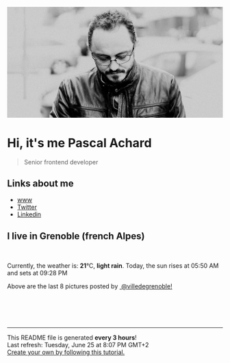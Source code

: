 ![Pascal Achard](./images/photo-pascal-achard.jpg)
# Hi, it's me Pascal Achard
> Senior frontend developer

## Links about me
- [www](https://www.pascal-achard.com)
- [Twitter](https://twitter.com/botmaster)
- [Linkedin](http://www.linkedin.com/in/pascal-achard)


## I live in Grenoble (french Alpes)
<img src="https://openweathermap.org/img/wn/10d@2x.png" alt="">

Currently, the weather is: **21**°C, **light rain**.
Today, the sun rises at 05:50 AM and sets at 09:28 PM

Above are the last 8 pictures posted by <a href="https://www.instagram.com/villedegrenoble/" target="_blank"><img alt="" src="https://upload.wikimedia.org/wikipedia/commons/thumb/e/e7/Instagram_logo_2016.svg/1024px-Instagram_logo_2016.svg.png" width="20"/> @villedegrenoble!</a>

<p style="display: flex; flex-wrap: wrap; gap: 20px;">
        <img src="https://cdn1.picuki.com/hosted-by-instagram/q/0exhNuNYnjBGZDHIdN5WmL9I2PwkAQ9OKfhSQ7e71yJjMBhsLH6QvJA0mpCl6yRxIwVgFDeSYztk7IoqUVpVAz19NULcTLyLTDZV6KicU+7N0TRv855nk74zJHUaY3au8MIlXAmYdSgIGaYDG7uo%7C%7Ceoe5vvwZDcCuDuTM+UtzCVG%7C%7CMm0X51wm8Qf8fTT0FOzv9R3GzNJzWM1eUAmscnbrSgLUbr2O8ti9%7C%7CM6F%7C%7CkKhMZL7e3tnyv2H2g+PVFwFA+cu5+czr5Qwxzmdwo382L6F6IBB2BMo2q24RkA5YcAnoKHPIl009h+tKTaEUcobj1o9wNPsbWctmXOa2L0iA4HhWnU%7C%7CbCwcfYjmZ71PK6wT%7C%7Ca84wXhPZ%7C%7CEOe5haU9aLeb3B3LGDaebJo0Kss4cOLYcmV348wW%7C%7CI%7C%7C2hmhx5WWUavBWyL6RSTtCS3JzywlDpmxTD8BIjks7ufrJd2AwK3%7C%7C%7C%7CV+TFWY1fwIvpJKhbMw2FkHdsdJ+iQzr+ESLsEdx0EAZoarjzThcYNdEA=.jpeg" alt="" width="200"/>
        <img src="https://cdn1.picuki.com/hosted-by-instagram/q/0exhNuNYnjBGZDHIdN5WmL9I2PwkAQ9OKfhSQ7e71yJjMBhsLH6QvJA0mpCj4yRwKg5lHDeVeSBk4IIqU1RYDFsVOE3aTreJSj1X56+RVuehvD1m85dhnL43KXMbZXKo9sYoUmKpNWwSDv5PHL%7C%7Clo7gX5v%7C%7CsbCgEpjuSKrVCkGZTjse3TO9%7C%7C2pYf5%7C%7CHSv1izv9QpcmkazXgpdAd4+pvlpDk1VOCtO8BnsaBwVLYBxMEM7vm8yWjpX2skeiB4FTObtMXPmvpFui3rSzY57zz2F%7C%7Cp9EEIdvlqztEsnvosNnLWDNZti6M9vuo7BS0ExUXR9rVJrlJngtgz8OWP5yGFz4kHyhLCycKNx68C2KvvABYvW7RjkZODULq5%7C%7CDWwBK%7C%7CWCSkiPJfCyN9hAv6NYE%7C%7CFA5gu99wK3cbf68DV8NjlAsnKECc8mFaXNnPb1oDHvjD6xsw4%7C%7CzZS5KOYIng==.jpeg" alt="" width="200"/>
        <img src="https://cdn1.picuki.com/hosted-by-instagram/q/0exhNuNYnjBGZDHIdN5WmL9I2PwkAQ9OKfhSQ7e71yJjMBhsLH6QvJA0mpCl6yRxIwVgFDeSYztk7IoqUF5YDD19NULcTLeNST1Q56SaXO%7C%7CN0jBh8Z5gkr88LXUWY3Cm8MUrUgmYdSgIGaYDG7uo+qhT5aGuO1lQpzaEW+oR9z5G7MqqS7Z0zYMh7+yBiU7zudZ8dXNM%7C%7CGpvIksrptOUpD8eGsv+MfF3pLUqF+dczPgL6NDhkyblBkh8YjtpPjq3jNvwyOUtkyTAXRgqombhQq02cm0xsAS45wEQk60PqcOhN48wjrNt96nQc2UGXGRumB9ricmQjQ6YRmqQxm1IyDT+5oapXNoP8rjELuuzQp666GSTSv+MWbhPXy1CVbrZWwKMcMqXPul9w4h8BPZp01aD9zSlX4bz9ER7Fj1nmyO+CLhHb+m24%7C%7Cy9%7C%7CTrVmGyq9h081sO+JuUKkA4K1Obfrzl1ekPVDMwSYzaFjAR0.jpeg" alt="" width="200"/>
        <img src="https://cdn1.picuki.com/hosted-by-instagram/q/0exhNuNYnjBGZDHIdN5WmL9I2PwkAQ9OKfhSQ7e71yJjMBhsLH6QvJA0mpCl6yRxIwVgFDeSYztk7IkrV11XAj19NUPXTLSITjpc5q+RUunN1Txk8J5pkb8zKXQbYnWu8ssqUAmYdSgIGaYDG7uo+qhT5aGuO1lQpzb9d7JGmC4E5ZPiZ6x29Zk0v6uJk1%7C%7Ck7JYwKXNM+243dhtl85PcpDtEWvbzNsA6q6RjAIgCifgG6vuzynXuV1IkeFFxHzPCgILtj7ZSvCy5LQQJrGqJUa4eGF4kgmD9shI8760BudShZJpM+N8ZkObUT2RaCCE+4R1pr5e8lCvIV2usxh5%7C%7C2U2G7IecaNAsoYLeL8rPe8HE1Az0X+TwA%7C%7C4feT9cJLKEHlzfIqL7Uo5WntYfTMdv7nziqQClf7Gmj0J%7C%7CJWUH1mGdDqdSUOWF6YiF+GDSmgSErxEYwcSPbYtI2A5KtMqItFAtISyQJ+kYfQvY2m8xG9odKbyby8qC.jpeg" alt="" width="200"/>
        <img src="https://cdn1.picuki.com/hosted-by-instagram/q/0exhNuNYnjBGZDHIdN5WmL9I2PwkAQ9OKfhSQ7e71yJjMBhsLH6QvJA0mpCl6yRxIwVgFDeSYztk7IkvVFxSAz19NUPXTbyORT1R6qSfUunN0DNl8pdhnL83LXIeZHet8cpDCnicKyVHDe0AUqinrPUX5vPvaSgNpzbDW+AB3HtYocSbXfMg9YJ2tvKf1h+1rbs%7C%7CJwJC5jYoKlo8o9rIqzdEWv31JJwm6PA5QLkNxMEH6Ovg1Su9BSsVdW1BFDGL59qRyag8iyDXez07pkuOFowqd0gfpmWehkE6nJoprdzwFbg+n%7C%7Cs8vP32Y1dWXDx8hjVPsbX7lCDPNTfkigVbxF%7C%7CQw7C5d8Eto4ytCOmwAPXN9TjvWoiMOaF9DlQFC+v4d3qND8TzVOwcxa8BTrZNml228lHwIfb71E4hVApruhCaB4tJTNio4Iao%7C%7CiXFtAS5nwBpvfSCSL1N7Q1Vooir4jdoa03zId5HC23Bn18nT4gWKe6fx86CLddMSywUN41O8mPY0sEO.jpeg" alt="" width="200"/>
        <img src="https://cdn1.picuki.com/hosted-by-instagram/q/0exhNuNYnjBGZDHIdN5WmL9I2PwkAQ9OKfhSQ7e71yJjMBhsLH6QvJA0mpCj4yRwKg5lHDeVeSBk4IMuWVhZCVcVP0fcTLKPRDxT7aicVuervDdg8J5kk7k3LHMebHGt8sssVmWpNWwSDv5PHL%7C%7Clo7gX5v%7C%7CsbCgEpjuSKrVCkGZTjse3TO9%7C%7C2pYf5%7C%7CHSv1izv9QpcmkazXgpdAd4+pvlpDk1VOCtO8BnsaBwVLYBxMEM7vm8yWjpX2skeiB4FTObtMXPmvpFui3rSzY57zz2F%7C%7CB9EEIdvlqztEsm5o8Bh4iVOah89M9vuo7BS0MMa3o7t1JrlJngtgz8OWP5yGFz4kHyhLCycKNx68C2KvvABYvW7RjidL%7C%7CIM5NpDmkJEuX7WkuLOtu4N+VTv48XOc0W+QysyhOnfZ3TjAInXQ1ksnKECc8mFaXN5f73ojHvjD6xsw4%7C%7CzZS5KOYIng==.jpeg" alt="" width="200"/>
        <img src="https://cdn1.picuki.com/hosted-by-instagram/q/0exhNuNYnjBGZDHIdN5WmL9I2PwkAQ9OKfhSQ7e71yJjMBhsLH6QvJA0mpCl6yRxIwVgFDeSYztk4YwtV1hYCD19NE3bSrGPTj9U66qfV+%7C%7CN2jRj95VgnLwyLXAaY3Co8sEkXAmYdSgIGaYDG7uo+qhT5aGuO1lQpzb9d7JGmC4E5ZPiZ6x29Zk0v6uJk1%7C%7Ck7JYwKXNM+243dhtl85PcpDtEWvbzNsA6q6RjAIgCifgG6vuzynXuV1IkeFFxHzPCjqDiuKNWt3XkLAwJrGqJUa4dFn4ftQ39shI8760BudShZJpM+N8ZkObUT2RaCCE+4R1pr5e8lCvIV2usxh5%7C%7C2U2G76mYatMCj8TdP96Ee9HQng%7C%7CKS6bwE%7C%7C4feT9cJLKEHlzfIqL7Uo5WntYfTMdv7nyxqSOlJYfb2gR4NjtlhmWMI60kbfCT4%7C%7Ca0yHn7zw6opTEdncesKId7mGhstMqItFAtISyfJJwcfQvY2m8xG9odKbyby8qC.jpeg" alt="" width="200"/>
        <img src="https://cdn1.picuki.com/hosted-by-instagram/q/0exhNuNYnjBGZDHIdN5WmL9I2PwkAQ9OKfhSQ7e71yJjMBhsLH6QvJA0mpCl6yRxIwVgFDeSYztk4YotWF5ZDD19NEDbTbGASThU7K6bXOzN1T1k%7C%7CZVikLc3JXwXZnCt9sovUwmYdSgIGaYDG7uo+qhT5aGuO1lQpzb9d7JGmC4E5ZPiZ6x29Zk0v6uJk1%7C%7Ck7JYwKXNM+243dhtl85PcpDtEWvbzNsA6q6RjAIgCifgG6vuzynXrV1IkeFFxHzPCib3Dx8s0vCLpcToJrGqJUa4dLBQOpWL9shI8760BudShZJpM+N8ZkObUT2RaCCE+4R1pr5e8lCvIV2usxh5%7C%7C2U2G77mYI9ASrcfdP9LNeP%7C%7CI2wzKX6nwJf4feT9cJLKEHlzfIqL7Uo5WntYfTMdv7n2g3xGJbIbekUBaEDAYshK4P6txEsiZ%7C%7CJeBoXSGtim0khAhpuCWLIVQ+XtatMqItFAtISyRI+kcfQvY2m8xG9odKbyby8qC.jpeg" alt="" width="200"/>
</p>

------------
<p>This README file is generated <b>every 3 hours</b>!
    <br />Last refresh: Tuesday, June 25 at 8:07 PM GMT+2
    <br /><a href="https://medium.com/@th.guibert/how-to-create-a-self-updating-readme-md-for-your-github-profile-f8b05744ca91">Create your own by following this tutorial.</a>
</p>
<p><a href="https://github.com/botmaster/botmaster/actions/workflows/main.yaml"><img alt="" src="https://github.com/botmaster/botmaster/actions/workflows/main.yaml/badge.svg" /></a></p>


